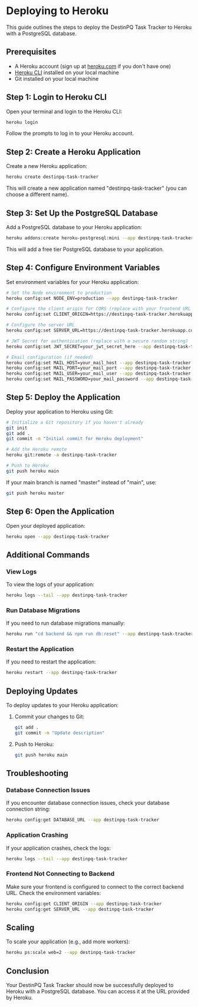 # Deploying to Heroku

This guide outlines the steps to deploy the DestinPQ Task Tracker to Heroku with a PostgreSQL database.

## Prerequisites

- A Heroku account (sign up at [heroku.com](https://heroku.com) if you don't have one)
- [Heroku CLI](https://devcenter.heroku.com/articles/heroku-cli) installed on your local machine
- Git installed on your local machine

## Step 1: Login to Heroku CLI

Open your terminal and login to the Heroku CLI:

```bash
heroku login
```

Follow the prompts to log in to your Heroku account.

## Step 2: Create a Heroku Application

Create a new Heroku application:

```bash
heroku create destinpq-task-tracker
```

This will create a new application named "destinpq-task-tracker" (you can choose a different name).

## Step 3: Set Up the PostgreSQL Database

Add a PostgreSQL database to your Heroku application:

```bash
heroku addons:create heroku-postgresql:mini --app destinpq-task-tracker
```

This will add a free tier PostgreSQL database to your application.

## Step 4: Configure Environment Variables

Set environment variables for your Heroku application:

```bash
# Set the Node environment to production
heroku config:set NODE_ENV=production --app destinpq-task-tracker

# Configure the client origin for CORS (replace with your frontend URL if needed)
heroku config:set CLIENT_ORIGIN=https://destinpq-task-tracker.herokuapp.com --app destinpq-task-tracker

# Configure the server URL
heroku config:set SERVER_URL=https://destinpq-task-tracker.herokuapp.com --app destinpq-task-tracker

# JWT Secret for authentication (replace with a secure random string)
heroku config:set JWT_SECRET=your_jwt_secret_here --app destinpq-task-tracker

# Email configuration (if needed)
heroku config:set MAIL_HOST=your_mail_host --app destinpq-task-tracker
heroku config:set MAIL_PORT=your_mail_port --app destinpq-task-tracker
heroku config:set MAIL_USER=your_mail_user --app destinpq-task-tracker
heroku config:set MAIL_PASSWORD=your_mail_password --app destinpq-task-tracker
```

## Step 5: Deploy the Application

Deploy your application to Heroku using Git:

```bash
# Initialize a Git repository if you haven't already
git init
git add .
git commit -m "Initial commit for Heroku deployment"

# Add the Heroku remote
heroku git:remote -a destinpq-task-tracker

# Push to Heroku
git push heroku main
```

If your main branch is named "master" instead of "main", use:

```bash
git push heroku master
```

## Step 6: Open the Application

Open your deployed application:

```bash
heroku open --app destinpq-task-tracker
```

## Additional Commands

### View Logs

To view the logs of your application:

```bash
heroku logs --tail --app destinpq-task-tracker
```

### Run Database Migrations

If you need to run database migrations manually:

```bash
heroku run "cd backend && npm run db:reset" --app destinpq-task-tracker
```

### Restart the Application

If you need to restart the application:

```bash
heroku restart --app destinpq-task-tracker
```

## Deploying Updates

To deploy updates to your Heroku application:

1. Commit your changes to Git:
   ```bash
   git add .
   git commit -m "Update description"
   ```

2. Push to Heroku:
   ```bash
   git push heroku main
   ```

## Troubleshooting

### Database Connection Issues

If you encounter database connection issues, check your database connection string:

```bash
heroku config:get DATABASE_URL --app destinpq-task-tracker
```

### Application Crashing

If your application crashes, check the logs:

```bash
heroku logs --tail --app destinpq-task-tracker
```

### Frontend Not Connecting to Backend

Make sure your frontend is configured to connect to the correct backend URL. Check the environment variables:

```bash
heroku config:get CLIENT_ORIGIN --app destinpq-task-tracker
heroku config:get SERVER_URL --app destinpq-task-tracker
```

## Scaling

To scale your application (e.g., add more workers):

```bash
heroku ps:scale web=2 --app destinpq-task-tracker
```

## Conclusion

Your DestinPQ Task Tracker should now be successfully deployed to Heroku with a PostgreSQL database. You can access it at the URL provided by Heroku. 